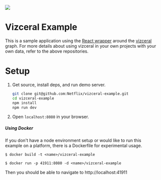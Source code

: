 ![](https://raw.githubusercontent.com/Netflix/vizceral/master/logo.png)

# Vizceral Example
This is a sample application using the [React wrapper](https://github.com/Netflix/vizceral-react) around the [vizceral](https://github.com/Netflix/vizceral) graph.
For more details about using vizceral in your own projects with your own data, refer to the above repositories.

# Setup
1. Get source, install deps, and run demo server.

   ```sh
   git clone git@github.com:Netflix/vizceral-example.git
   cd vizceral-example
   npm install
   npm run dev
   ```

2. Open `localhost:8080` in your browser.

##### Using Docker
If you don't have a node environment setup or would like to run this example on a platform, there is a Dockerfile for experimental usage.

```
$ docker build -t <name>/vizceral-example
```
```
$ docker run -p 41911:8080 -d <name>/vizceral-example
```

Then you should be able to navigate to http://localhost:41911
